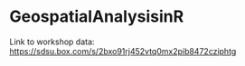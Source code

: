 # GeospatialAnalysisinR

Link to workshop data:
https://sdsu.box.com/s/2bxo91rj452vtq0mx2pib8472cziphtg
